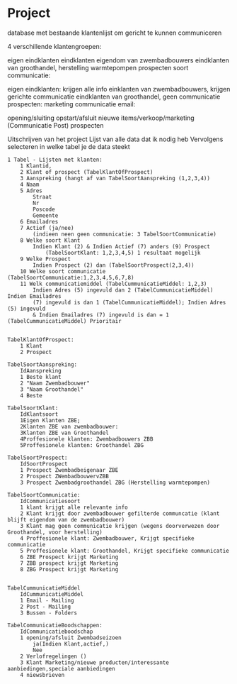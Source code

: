 # Project
database met bestaande klantenlijst om gericht te kunnen communiceren

4 verschillende klantengroepen:

eigen eindklanten
eindklanten eigendom van zwembadbouwers
eindklanten van groothandel, herstelling warmtepompen
prospecten
soort communicatie:

eigen eindklanten: krijgen alle info
einklanten van zwembadbouwers, krijgen gerichte communicatie
eindklanten van groothandel, geen communicatie
prospecten: marketing
communicatie email:

opening/sluiting
opstart/afsluit
nieuwe items/verkoop/marketing (Communicatie Post)
prospecten

Uitschrijven van het project
Lijst van alle data dat ik nodig heb 
Vervolgens selecteren in welke tabel je de data steekt

	1 Tabel - Lijsten met klanten:
		1 Klantid,
		2 Klant of prospect (TabelKlantOfProspect)
		3 Aanspreking (hangt af van TabelSoortAanspreking (1,2,3,4)) 
		4 Naam
		5 Adres
			Straat
			Nr
			Poscode
			Gemeente
		6 Emailadres
		7 Actief (ja/nee) 
			(indieen neen geen communicatie: 3 TabelSoortCommunicatie)
		8 Welke soort Klant 
			Indien Klant (2) & Indien Actief (7) anders (9) Prospect
				(TabelSoortKlant: 1,2,3,4,5) 1 resultaat mogelijk
		9 Welke Prospect 
			Indien Prospect (2) dan (TabelSoortProspect(2,3,4))
		10 Welke soort communicatie (TabelSoortCommunicatie:1,2,3,4,5,6,7,8)
		11 Welk communicatiemiddel (TabelCummunicatieMiddel: 1,2,3)
			Indien Adres (5) ingevuld dan 2 (TabelCummunicatieMiddel) Indien Emailadres
			(7) ingevuld is dan 1 (TabelCummunicatieMiddel); Indien Adres (5) ingevuld 
			& Indien Emailadres (7) ingevuld is dan = 1 (TabelCummunicatieMiddel) Prioritair

		
	TabelKlantOfProspect:
		1 Klant
		2 Prospect

	TabelSoortAanspreking:
		IdAanspreking
		1 Beste klant
		2 "Naam Zwembadbouwer"
		3 "Naam Groothandel"
		4 Beste
		
	TabelSoortKlant:
		IdKlantsoort
		1Eigen Klanten ZBE;
		2Klanten ZBE van zwembadbouwer:
		3Klanten ZBE van Groothandel
		4Proffesionele klanten: Zwembadbouwers ZBB
		5Proffesionele klanten: Groothandel ZBG 

	TabelSoortProspect:
		IdSoortProspect
		1 Prospect Zwembadbeigenaar ZBE
		2 Prospect ZWembadbouwervZBB
		3 Prospect Zwembadgroothandel ZBG (Herstelling warmtepompen)
		
	TabelSoortCommunicatie:
		IdCommunicatiesoort
		1 klant krijgt alle relevante info
		2 Klant krijgt door zwembadbouwer gefilterde communcatie (klant blijft eigendom van de zwembadbouwer)
		3 Klant mag geen communicatie krijgen (wegens doorverwezen door Groothandel, voor herstelling)
		4 Proffesionele klant: Zwembadbouwer, Krijgt specifieke communicatie 
		5 Proffesionele klant: Groothandel, Krijgt specifieke communicatie
		6 ZBE Prospect krijgt Marketing 
		7 ZBB prospect krijgt Marketing 
		8 ZBG Prospect krijgt Marketing


	TabelCummunicatieMiddel
		IdCummunicatieMiddel
		1 Email - Mailing
		2 Post - Mailing
		3 Bussen - Folders

	TabelCommunicatieBoodschappen:
		IdCommunicatieboodschap
		1 opening/afsluit Zwembadseizoen 
			ja(Indien Klant,actief,)
			Nee
		2 Verlofregelingen ()
		3 Klant Marketing/nieuwe producten/interessante aanbiedingen,speciale aanbiedingen
		4 niewsbrieven

